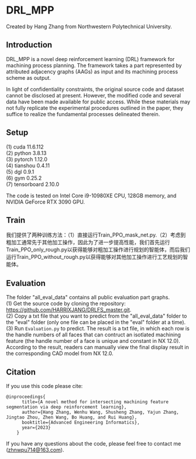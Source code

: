 # DRL_MPP
Created by Hang Zhang from Northwestern Polytechnical University. 

## Introduction
DRL_MPP is a novel deep reinforcement learning (DRL) framework for machining process planning. The framework takes a part represented by attributed adjacency graphs (AAGs) as input and its machining process scheme as output. 

In light of confidentiality constraints, the original source code and dataset cannot be disclosed at present. However, the modified code and several data have been made available for public access. While these materials may not fully replicate the experimental procedures outlined in the paper, they suffice to realize the fundamental processes delineated therein.

## Setup
(1)	cuda 11.6.112     
(2)	python 3.8.13  
(3)	pytorch 1.12.0   
(4)	tianshou 0.4.11  
(5)   dgl 0.9.1  
(6)   gym 0.25.2  
(7)   tensorboard 2.10.0   

The code is tested on Intel Core i9-10980XE CPU, 128GB memory, and NVIDIA GeForce RTX 3090 GPU. 

## Train
我们提供了两种训练方法：（1）直接运行Train_PPO_mask_net.py.（2）考虑到粗加工通常先于其他加工操作，因此为了进一步提高性能，我们首先运行Train_PPO_only_rough.py以获得能够对粗加工操作进行规划的智能体，而后我们运行Train_PPO_without_rough.py以获得能够对其他加工操作进行工艺规划的智能体。

## Evaluation
The folder "all_eval_data" contains all public evaluation part graphs.  
(1)	Get the source code by cloning the repository: https://github.com/HARRIXJANG/DRLFS_master.git.   
(2)   Copy a txt file that you want to predict from the "all_eval_data" folder to the "eval" folder (only one file can be placed in the "eval" folder at a time).   
(3)	Run `Evaluation.py` to predict. The result is a txt file, in which each row is the handle numbers of all faces that can contruct an isotlated machining feature (the handle number of a face is unique and constant in NX 12.0). According to the result, readers can manually view the final display result in the corresponding CAD model from NX 12.0.    

## Citation
If you use this code please cite:  
```
@inproceedings{  
      title={A novel method for intersecting machining feature segmentation via deep reinforcement learning},  
      author={Hang Zhang, Wenhu Wang, Shusheng Zhang, Yajun Zhang, Jingtao Zhou, Zhen Wang, Bo Huang, and Rui Huang},  
      booktitle={Advanced Engineering Informatics},  
      year={2023}  
    }
``` 
If you have any questions about the code, please feel free to contact me (zhnwpu714@163.com).
